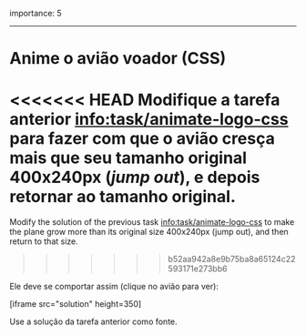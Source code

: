 importance: 5

---

# Anime o avião voador (CSS)

<<<<<<< HEAD
Modifique a tarefa anterior <info:task/animate-logo-css> para fazer com que o avião cresça mais que seu tamanho original 400x240px (*jump out*), e depois retornar ao tamanho original.
=======
Modify the solution of the previous task <info:task/animate-logo-css> to make the plane grow more than its original size 400x240px (jump out), and then return to that size.
>>>>>>> b52aa942a8e9b75ba8a65124c22593171e273bb6

Ele deve se comportar assim (clique no avião para ver):

[iframe src="solution" height=350]

Use a solução da tarefa anterior como fonte.
